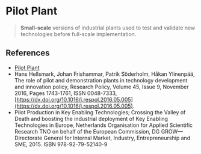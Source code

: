 # Pilot Plant

> **Small-scale** versions of industrial plants used to test and validate new technologies before full-scale implementation.
> 

## References

- [Pilot Plant](https://en.wikipedia.org/wiki/Pilot_plant)
- Hans Hellsmark, Johan Frishammar, Patrik Söderholm, Håkan Ylinenpää, The role of pilot and demonstration plants in technology development and innovation policy, Research Policy, Volume 45, Issue 9, November 2016, Pages 1743-1761, ISSN 0048-7333, [https://dx.doi.org/10.1016/j.respol.2016.05.005](https://dx.doi.org/10.1016/j.respol.2016.05.005).
- Pilot Production in Key Enabling Technologies; Crossing the Valley of Death and boosting the industrial deployment of Key Enabling Technologies in Europe, Netherlands Organisation for Applied Scientific Research TNO on behalf of the European Commission, DG GROW—Directorate General for Internal Market, Industry, Entrepreneurship and SME, 2015. ISBN 978-92-79-52140-9